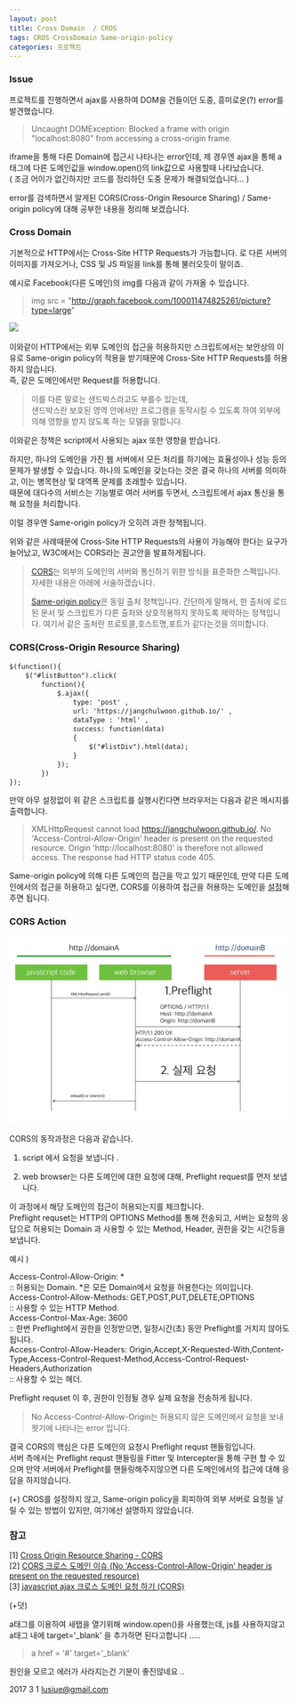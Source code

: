 ```yaml
---
layout: post
title: Cross Domain  / CROS
tags: CROS CrossDomain Same-origin-policy
categories: 프로젝트
---
```

### Issue


프로젝트를 진행하면서 ajax를 사용하여 DOM을 건들이던 도중, 흥미로운(?) error를 발견했습니다. 

> Uncaught DOMException: Blocked a frame with origin "localhost:8080" from accessing a cross-origin frame.
 
iframe을 통해 다른 Domain에 접근시 나타나는 error인데, 제 경우엔 ajax을 통해 a 태그에 다른 도메인값을 window.open()의 link값으로 사용할때 나타났습니다.   
( 조금 어이가 없긴하지만 코드를 정리하던 도중 문제가 해결되었습니다... )  

error를 검색하면서 알게된 CORS(Cross-Origin Resource Sharing) / Same-origin policy에 대해 공부한 내용을 정리해 보겠습니다.



### Cross Domain 

기본적으로 HTTP에서는 Cross-Site HTTP Requests가 가능합니다.
<img>로 다른 서버의 이미지를 가져오거나, CSS 및 JS 파일을 link를 통해 불러오듯이 말이죠.

예시로 Facebook(다른 도메인)의 img를 다음과 같이 가져올 수 있습니다. 
 
> img src = "http://graph.facebook.com/100011474825261/picture?type=large"

<img src = "http://graph.facebook.com/100011474825261/picture?type=large">  

이와같이 HTTP에서는 외부 도메인의 접근을 허용하지만 스크립트에서는 보안상의 이유로 Same-origin policy의 적용을 받기때문에 Cross-Site HTTP Requests를 허용하지 않습니다.    
즉, 같은 도메인에서만 Request를 허용합니다. 
  
> 이를 다른 말로는 샌드박스라고도 부를수 있는데,      
> 샌드박스란 보호된 영역 안에서만 프로그램을 동작시킬 수 있도록 하여 외부에 의해 영향을 받지 않도록 하는 모델을 말합니다.   
 
이와같은 정책은 script에서 사용되는 ajax 또한 영향을 받습니다.   
  
하지만, 하나의 도메인을 가진 웹 서버에서 모든 처리를 하기에는 효율성이나 성능 등의 문제가 발생할 수 있습니다.  하나의 도메인을 갖는다는 것은 결국 하나의 서버를 의미하고, 이는 병목현상 및 대역폭 문제를 초래할수 있습니다.    
때문에 대다수의 서비스는 기능별로 여러 서버를 두면서, 스크립트에서 ajax 통신을 통해 요청을 처리합니다.    

이럴 경우엔 Same-origin policy가 오히려 과한 정책됩니다.   

위와 같은 사례때문에 Cross-Site HTTP Requests의 사용이 가능해야 한다는 요구가 늘어났고, W3C에서는 CORS라는 권고안을 발표하게됩니다. 

>[CORS]('https://developer.mozilla.org/ko/docs/Web/HTTP/Access_control_CORS')는 외부의 도메인의 서버와 통신하기 위한 방식을 표준화한 스펙입니다. 자세한 내용은 아래에 서술하겠습니다.   
>
> [Same-origin policy]('https://developer.mozilla.org/ko/docs/Web/Security/Same-origin_policy')은 동일 출처 정책입니다. 간단하게 말해서, 한 출처에 로드된 문서 및 스크립트가 다른 출처와 상호작용하지 못하도록 제약하는 정책입니다. 
> 여기서 같은 출처란 프로토콜,호스트명,포트가 같다는것을 의미합니다.

    


### CORS(Cross-Origin Resource Sharing)   


	$(function(){
	    $("#listButton").click(
	        function(){
	            $.ajax({
	                type: 'post' ,
	                url: 'https://jangchulwoon.github.io/' ,
	                dataType : 'html' ,
	                success: function(data)
	                {
	                    $("#listDiv").html(data);
	                }
	            });
	        })
	});


만약 아무 설정없이 위 같은 스크립트를 실행시킨다면 브라우저는 다음과 같은 메시지를 출력합니다.   

> XMLHttpRequest cannot load https://jangchulwoon.github.io/. No 'Access-Control-Allow-Origin' header is present on the requested resource. Origin 'http://localhost:8080' is therefore not allowed access. The response had HTTP status code 405.    

Same-origin policy에 의해 다른 도메인의 접근을 막고 있기 때문인데,
만약 다른 도메인에서의 접근을 허용하고 싶다면, CORS를 이용하여 접근을 허용하는 도메인을 [설정]('http://ooz.co.kr/232')해 주면 됩니다.   


### CORS Action    

<img src ="/public/img/cros.png"/>

CORS의 동작과정은 다음과 같습니다.  

1. script 에서 요청을 보냅니다 .  

2. web browser는 다른 도메인에 대한 요청에 대해, Preflight request를 먼저 보냅니다.     

이 과정에서 해당 도메인의 접근이 허용되는지를 체크합니다.   
Preflight requset는 HTTP의 OPTIONS Method를 통해 전송되고, 서버는 요청의 응답으로 허용되는 Domain 과 사용할 수 있는 Method, Header, 권한을 갖는 시간등을 보냅니다.  

예시   ) 

Access-Control-Allow-Origin: *    
:: 허용되는 Domain.  *은 모든 Domain에서 요청을 허용한다는 의미입니다.       
Access-Control-Allow-Methods: GET,POST,PUT,DELETE,OPTIONS   
:: 사용할 수 있는 HTTP Method.     
Access-Control-Max-Age: 3600     
:: 한번 Preflight에서 권한을 인정받으면, 일정시간(초) 동안 Preflight를 거치지 않아도 됩니다.    
Access-Control-Allow-Headers: Origin,Accept,X-Requested-With,Content-Type,Access-Control-Request-Method,Access-Control-Request-Headers,Authorization     
:: 사용할 수 있는 헤더.   
 
Preflight requset 이 후, 권한이 인정될 경우 실제 요청을 전송하게 됩니다.    

>  No Access-Control-Allow-Origin는 허용되지 않은 도메인에서 요청을 보내왓기에 나타나는 error 입니다.  



결국 CORS의 핵심은 다른 도메인의 요청시 Preflight requst 핸들링입니다.    
서버 측에서는 Preflight requst 핸들링을 Fitter 및 Intercepter을 통해 구현 할 수 있으며 만약 서버에서 Preflight를 핸들링해주지않으면 다른 도메인에서의 접근에 대해 응답을 하지않습니다.  

   
(+) CROS를 설정하지 않고, Same-origin policy을 회피하여 외부 서버로 요청을 날릴 수 있는 방법이 있지만, 여기에선 설명하지 않았습니다. 
 
### 참고

[1] [Cross Origin Resource Sharing - CORS]('http://hanmomhanda.github.io/2015/07/21/Cross-Origin-Resource-Sharing/')    
[2] [CORS 크로스 도메인 이슈 (No 'Access-Control-Allow-Origin' header is present on the requested resource)]('http://ooz.co.kr/232')    
[3] [javascript ajax 크로스 도메인 요청 하기 (CORS)]('http://adrenal.tistory.com/16')    
  


(+덧)    

a태그를 이용하여 새탭을 열기위해 window.open()을 사용했는데, js를 사용하지않고
a태그 내에 target='_blank' 을 추가하면 된다고합니다 .....

> a href = '#'  target='_blank' 


원인을 모르고 에러가 사라지는건 기분이 좋진않네요 ..

2017 3 1
lusiue@gmail.com